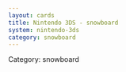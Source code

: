 ```yaml
---
layout: cards
title: Nintendo 3DS - snowboard
system: nintendo-3ds
category: snowboard
---
```

<div class="alert alert-secondary mb-4"><span class="i18n innerHTML-category">Category: </span><span class="i18n innerHTML-cat-snowboard">snowboard</span></div>
